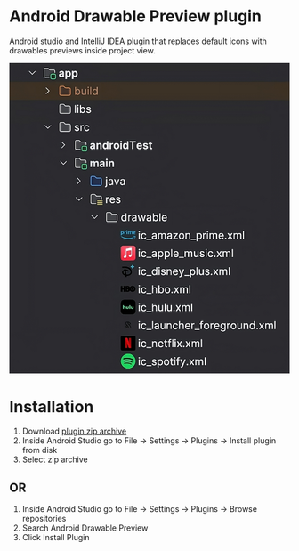 # Android Drawable Preview plugin

Android studio and IntelliJ IDEA plugin that replaces default icons with drawables previews inside project view.

![screenshot](./screenshot.png)

# Installation

1. Download [plugin zip archive](https://github.com/Merkost/Android-drawable-preview-plugin/releases/download/Stable/drawable-preview-1.1.10.zip)
2. Inside Android Studio go to File -> Settings -> Plugins -> Install plugin from disk
3. Select zip archive

## OR

1. Inside Android Studio go to File -> Settings -> Plugins -> Browse repositories
2. Search Android Drawable Preview
3. Click Install Plugin
